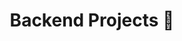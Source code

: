 ---
id: 6
title: Backend Projects 🤔
visible_on: /projects/backend
type: thoughts
excerpt: Althought I wouldn\'t consider myself a software engineer I\'m definitely capable of doing most backend work. More importantly having this knowledge gives me a much better insight when building applications'
card_image: /projects/pages/backend.png
post_image: /projects/pages/backend.png
link: https://iconscout.com/lotties/coder?price=free
completed: 6th December 2022
---